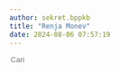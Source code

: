 ```yaml
---
author: sekret.bppkb
title: "Renja Monev"
date: 2024-08-06 07:57:19
---
```


<script>
    const items = [
        {
            title: "Renja Balitbang 2017",
            category: "Rencana Kerja",
            link: "https://drive.google.com/file/d/1JIZxr0p_d54wKe-g4PGVNC1ZIeDylbPW/preview",
            file: ""
        },
        {
            title: "Renja Balitbang 2018",
            category: "Rencana Kerja",
            link: "https://drive.google.com/file/d/1DgjhxiXCk7sXgRwHAOK0w1KScLHHbmtv/preview",
            file: ""
        },
        {
            title: "Renja Balitbang 2019",
            category: "Rencana Kerja",
            link: "https://drive.google.com/file/d/1I1z_Qbi709ot39wWJZjTn0_n5vzEXT_t/preview",
            file: ""
        },
        {
            title: "Renja Balitbang 2020",
            category: "Rencana Kerja",
            link: "https://drive.google.com/file/d/1jm1YCZgXVfEQa9vOo1IBOa5QvZvYIW0d/preview",
            file: ""
        },
        {
            title: "Renja Balitbang 2021",
            category: "Rencana Kerja",
            link: "https://drive.google.com/file/d/1euVFUuRztLzbTtGKjn7wZdcmqMrOkqaf/preview",
            file: ""
        },
        {
            title: "Renja Balitbang 2022",
            category: "Rencana Kerja",
            link: "https://drive.google.com/file/d/1WLeJ2mqCKDh69caNy-OMpm_nUmNikB0Z/preview",
            file: ""
        },
        {
            title: "Renja Balitbang 2023",
            category: "Rencana Kerja",
            link: "https://drive.google.com/file/d/1-NGAOG7VUaoqb5Q0gQBZ_7e6QWcMva8D/preview",
            file: ""
        },
        {
            title: "Renja Balitbang 2024",
            category: "Rencana Kerja",
            link: "https://drive.google.com/file/d/15rhnZCQRUOMPbpX8wJt_FRQRI4YhrLSz/preview",
            file: ""
        },
        {
            title: "Renstra Balitbang 2018 - 2023",
            category: "Rencana Strategis",
            link: "https://drive.google.com/file/d/1EXIryhQX_1CIDzHwcuzqi3lSPnQhlSXt/preview",
            file: ""
        },
        {
            title: "Renstra Balitbang 2019 - 2023",
            category: "Rencana Strategis",
            link: "https://drive.google.com/file/d/1MhX75w-L4KVkLX-VoCMlY8hKkz1_kqU6/preview",
            file: ""
        },
        {
            title: "Renstra Balitbang 2024 - 2026",
            category: "Rencana Strategis",
            link: "https://drive.google.com/file/d/10PNCAmF58Dco4zpKl80DbWp5PTAcJ9h8/preview",
            file: ""
        },
        {
            title: "Laporan Kinerja Balitbang 2018",
            category: "Laporan Kinerja",
            link: "https://drive.google.com/file/d/1MJhbWVh3gJ6_9K5s0NfPLxWJASiH7swI/preview",
            file: ""
        },
        {
            title: "Laporan Kinerja Balitbang 2019",
            category: "Laporan Kinerja",
            link: "https://drive.google.com/file/d/1p_ZzxQX6NJtFqzTzgM-_EEeTPWodJZCi/preview",
            file: ""
        },
        {
            title: "Laporan Kinerja Balitbang 2020",
            category: "Laporan Kinerja",
            link: "https://drive.google.com/file/d/1A_qLCRmJYYkOJNjsmP6aSdJLjAU0lWg5/preview",
            file: ""
        },
        {
            title: "Laporan Kinerja Balitbang 2021",
            category: "Laporan Kinerja",
            link: "https://drive.google.com/file/d/1jVq2iZH7uhjwLb_34xekgCFhjS1NeHnG/preview",
            file: ""
        },
        {
            title: "Laporan Kinerja Balitbang 2022",
            category: "Laporan Kinerja",
            link: "https://drive.google.com/file/d/16z6PUNZOdMTGW4IZZb-U60JigOxTG2ck/preview",
            file: ""
        },
        {
            title: "Laporan Kinerja Balitbang 2023",
            category: "Laporan Kinerja",
            link: "https://drive.google.com/file/d/1EOpODRqzRHzWNjrJl0gKLKZmBOyu2rs2/preview",
            file: ""
        },
        {
            title: "LPPD Balitbang 2019",
            category: "LPPD",
            link: "https://drive.google.com/file/d/11uF_hl9ewDQK8IgzhM2RtHlFtJtX9wp0/preview",
            file: ""
        },
        {
            title: "LPPD Balitbang 2020",
            category: "LPPD",
            link: "https://drive.google.com/file/d/1G5KU6KRrhyuSF4EymL2ZBhIipaeNDewJ/preview",
            file: ""
        },
        {
            title: "LPPD Balitbang 2021",
            category: "LPPD",
            link: "https://drive.google.com/file/d/1Fe-c2Tgn8s1u2adhvC-XIRLdCq3d3HUk/preview",
            file: ""
        },
        {
            title: "LPPD Balitbang 2022",
            category: "LPPD",
            link: "https://drive.google.com/file/d/1eFmTzUURu1QVxMTs69LohNaM-k559HnC/preview",
            file: ""
        },
        {
            title: "LPPD Balitbang 2023",
            category: "LPPD",
            link: "https://drive.google.com/file/d/1NbOTlxjdhvXNJGspMUa323LOAStZV0su/preview",
            file: ""
        },
        {
            title: "LKPJ Balitbang 2019",
            category: "LKPJ",
            link: "https://drive.google.com/file/d/1NQqTRRaEvvJRKDaSFC8sDl4cTeoq7_EA/preview",
            file: ""
        },
        {
            title: "LKPJ Balitbang 2020",
            category: "LKPJ",
            link: "https://drive.google.com/file/d/1SE37-bulUgVDXxckyMHNwVBL7MflnfMm/preview",
            file: ""
        },
        {
            title: "LKPJ Balitbang 2022",
            category: "LKPJ",
            link: "https://drive.google.com/file/d/1-98iHE0GmyXzfPJqrNU5IhUcaIP4RHYg/preview",
            file: ""
        },
        {
            title: "LKPJ Balitbang 2023",
            category: "LKPJ",
            link: "https://drive.google.com/file/d/1MTzcBK1JpMTGMWrai9THfNfKXXYLvbjw/preview",
            file: ""
        },
        {
            title: "IKU Balitbang Tahun 2019",
            category: "Indikator Kinerja Utama",
            link: "https://drive.google.com/file/d/1WHoBAXvfKMVEti1Y6MiIb0s5SskA1TdW/preview",
            file: ""
        },
        {
            title: "IKU Balitbang Tahun 2020",
            category: "Indikator Kinerja Utama",
            link: "https://drive.google.com/file/d/1nqkB-nkLw3QUlFr8kf8dAYN4FHLmBpiU/preview",
            file: ""
        },
        {
            title: "IKU Balitbang Tahun 2024",
            category: "Indikator Kinerja Utama",
            link: "https://drive.google.com/file/d/1UOi-BbUvcV90dT1WxO2NaL0Le3NONPup/view?usp=drive_link"
        },
        {
            title: "Rumus IKU Balitbang",
            category: "Indikator Kinerja Utama",
            link: "https://drive.google.com/file/d/1iNjaOH30f2ckeeRQ-LRtuCb5IKvuq7xv/preview",
            file: ""
        },
        {
            title: "Perjankin Balitbang Tahun 2023",
            category: "Perjankin",
            link: "https://drive.google.com/file/d/1qWquSRZgHUOrJu3xOyfbQ1WzRWISNZeE/preview",
            file: ""
        },
        {
            title: "Perjankin Kepala Balitbang Tahun 2024",
            category: "Perjankin",
            link: "https://drive.google.com/file/d/1OXKWYXPulen4bJNxFbPzWNNZCnOxiEAB/preview",
            file: ""
        },
        {
            title: "Perjankin Eselon III sd Pelaksana Tahun 2024",
            category: "Perjankin",
            link: "https://drive.google.com/file/d/1b6TqPFvlntlfzvY9Pl0AUjkJHDSfJiCe/preview",
            file: ""
        },
        {
            title: "Perjankin Peneliti dan Perekayasa Tahun 2024",
            category: "Perjankin",
            link: "https://drive.google.com/file/d/1b6TqPFvlntlfzvY9Pl0AUjkJHDSfJiCe/preview",
            file: ""
        },
        {
            title: "Proses Peta Bisnis Balitbang 2024",
            category: "Proses Bisnis",
            link: "https://drive.google.com/file/d/1_3YWHWH0OsW-F0uWxazkz5UaI7-OaaVz/preview",
            file: ""
        },
        {
            title: "Rencana Aksi Balitbang Provinsi Kalbar Tahun 2023",
            category: "Rencana Aksi",
            link: "https://drive.google.com/file/d/1lR88rGP78bKCGYvRLe0xxV8BTzwrGa4T/preview",
            file: ""
        },
        {
            title: "Rencana Aksi Balitbang Provinsi Kalbar Tahun 2024",
            category: "Rencana Aksi",
            link: "https://drive.google.com/file/d/12YnMrSdpl9Fq8qcbfUTSkygvuczSmwzM/preview",
            file: ""
        },
        {
            title: "Cascading Balitbang Tahun 2022",
            category: "Berjenjang",
            link: "https://drive.google.com/file/d/1xVNIX7EMqWiGn-qme5uAkl1QmjwnivPx/preview",
            file: ""
        },
        {
            title: "Cascading Balitbang Tahun 2023",
            category: "Berjenjang",
            link: "https://drive.google.com/file/d/11L94Eyvad7xPRjuegliSZ3U69Bu1gTJO/preview",
            file: ""
        },
        {
            title: "Cascading Balitbang Tahun 2024",
            category: "Berjenjang",
            link: "https://drive.google.com/file/d/174oDcv2oZW4x-AGPgakMDqDIwo6-o3pb/preview",
            file: ""
        },
        {
            title: "Pohon Kinerja Balitbang 2024",
            category: "Pohon Kinerja",
            link: "https://drive.google.com/file/d/10lt-jFGCX5FQDL4_7g_2Ghct6ubTc9o4/preview",
            file: ""
        },
        {
            title: "Laporan Hasil Evaluasi",
            category: "Laporan Hasil Evaluasi",
            link: "https://drive.google.com/file/d/1sYwl0gsn2Dah9R1CUBEgeJPgk11YVNWK/preview",
            file: ""
        }
    ];
</script>

<div class="flex justify-between items-center mb-4">
    <div class="flex items-center border-2 border-green-500 rounded-lg p-2 ml-auto" style="flex-shrink: 0;">
        <i class="fas fa-search text-green-500 text-xl"></i>
        <input type="text" placeholder="Cari" class="ml-2 text-green-500 text-xl outline-none" style="background: transparent; border: none; width: 150px;" id="searchInput">
        <div class="border-l-2 border-green-500 h-6 mx-4"></div>
        <div class="flex items-center cursor-pointer" id="categoryDropdownToggle">
            <i class="fas fa-filter text-green-500 text-xl"></i>
            <span id="selectedFilter" class="ml-2 text-green-500 text-xl truncate" style="max-width: 100px; width: 100px;"></span>
        </div>
    </div>
    <div class="relative">
        <div id="categoryDropdown" class="absolute right-0 mt-6 w-48 bg-white border border-gray-300 rounded-lg shadow-lg hidden" style="max-height: 200px; overflow-y: auto;">
            <div id="categoryList" class="list-none p-0 m-0"></div>
        </div>
    </div>
</div>

<div class="flex flex-wrap justify-start gap-12" id="information-list"></div>

<div class="flex justify-center mt-4" id="pagination"></div>
<style>
@media (max-width: 768px) {
    #information-list {
        justify-content: space-around;
    }
}
.pagination-button {
    margin: 0 5px;
    padding: 8px 12px;
    border: 1px solid #2F855A;
    border-radius: 5px;
    cursor: pointer;
    transition: background-color 0.3s, color 0.3s;
    color: #2F855A;
}
.pagination-button:hover {
    background-color: #2F855A;
    color: white;
}
.pagination-button.active {
    background-color: #2F855A;
    color: white;
}
.pagination-ellipsis {
    margin: 0 5px;
    padding: 8px 12px;
    color: #2F855A;
}
</style>

<script>
    const container = document.getElementById('information-list');
    const paginationContainer = document.getElementById('pagination');
    const categorySet = new Set();
    const itemsPerPage = 12;
    let currentPage = 1;
    let selectedCategory = 'All';

    function renderItems(filteredItems) {
        container.innerHTML = '';
        const start = (currentPage - 1) * itemsPerPage;
        const end = start + itemsPerPage;
        const paginatedItems = filteredItems.slice(start, end);

        if (paginatedItems.length === 0) {
            const noResultsDiv = document.createElement('div');
            noResultsDiv.className = 'w-full text-center text-gray-500';
            noResultsDiv.textContent = 'Tidak ada hasil yang cocok';
            container.appendChild(noResultsDiv);
        } else {
            paginatedItems.forEach(item => {
                const div = document.createElement('div');
                div.className = 'w-64 bg-white border border-gray-300 rounded-lg overflow-hidden shadow-lg m-2 flex flex-col';
                div.innerHTML = `
                    <div class="flex items-center justify-center w-full h-48 bg-gray-200">
                        ${item.file ? `<i class="fas fa-image fa-5x text-red-600"></i>` : `<i class="fas fa-file-pdf fa-5x text-red-600"></i>`}
                    </div>
                    <div class="p-4 bg-green-600 text-white flex-grow flex flex-col justify-between">
                        <p class="text-base font-semibold">${item.title}</p>
                        <div class="flex items-center mt-auto">
                            <i class="fas fa-file-alt mr-2"></i>
                            <span class="text-xs">${item.category}</span>
                        </div>
                    </div>
                    <button class="block p-4 bg-green-700 text-white text-center hover:bg-green-800 mt-auto no-underline" onclick="${item.file ? `openImgModal('${item.file}')` : `openPdfModal('${item.link}')`}">
                        <span class="text-sm font-semibold text-white">
                            Lihat Selengkapnya
                            <i class="fas fa-arrow-right"></i>
                        </span>
                    </button>
                `;
                container.appendChild(div);
            });
        }
        renderPagination(filteredItems.length);
    }

    function renderPagination(totalItems) {
        paginationContainer.innerHTML = '';
        const totalPages = Math.ceil(totalItems / itemsPerPage);
        const maxPagesToShow = 6;
        const halfMaxPagesToShow = Math.floor(maxPagesToShow / 2);

        let startPage = Math.max(1, currentPage - halfMaxPagesToShow);
        let endPage = Math.min(totalPages, currentPage + halfMaxPagesToShow);

        if (currentPage <= halfMaxPagesToShow) {
            endPage = Math.min(totalPages, maxPagesToShow);
        } else if (currentPage + halfMaxPagesToShow >= totalPages) {
            startPage = Math.max(1, totalPages - maxPagesToShow + 1);
        }

        if (startPage > 1) {
            paginationContainer.appendChild(createPaginationButton(1));
            if (startPage > 2) {
                paginationContainer.appendChild(createEllipsis());
            }
        }

        for (let i = startPage; i <= endPage; i++) {
            paginationContainer.appendChild(createPaginationButton(i));
        }

        if (endPage < totalPages) {
            if (endPage < totalPages - 1) {
                paginationContainer.appendChild(createEllipsis());
            }
            paginationContainer.appendChild(createPaginationButton(totalPages));
        }
    }

    function createPaginationButton(page) {
        const button = document.createElement('button');
        button.className = `pagination-button ${page === currentPage ? 'active' : ''}`;
        button.textContent = page;
        button.addEventListener('click', () => {
            currentPage = page;
            renderItems(items);
            window.scrollTo(0, 0);
        });
        return button;
    }

    function createEllipsis() {
        const ellipsis = document.createElement('span');
        ellipsis.className = 'pagination-ellipsis';
        ellipsis.textContent = '...';
        return ellipsis;
    }

    items.forEach(item => {
        categorySet.add(item.category);
    });

    const categoryList = document.getElementById('categoryList');
    const selectedFilter = document.getElementById('selectedFilter');

    const allDiv = document.createElement('div');
    allDiv.className = 'pl-4 p-1 pt-2 hover:bg-gray-100 cursor-pointer text-sm';
    allDiv.textContent = 'All';
    allDiv.addEventListener('click', () => {
        currentPage = 1;
        selectedCategory = 'All';
        selectedFilter.textContent = selectedCategory;
        renderItems(items);
        document.getElementById('categoryDropdown').classList.add('hidden');
        document.getElementById('categoryDropdownToggle').classList.remove('text-green-700');
    });
    categoryList.appendChild(allDiv);

    categorySet.forEach(category => {
        const div = document.createElement('div');
        div.className = 'pl-4 p-1 hover:bg-gray-100 cursor-pointer text-sm';
        div.style.overflow = 'hidden';
        div.textContent = category;
        div.addEventListener('click', () => {
            currentPage = 1;
            selectedCategory = category;
            selectedFilter.textContent = selectedCategory;
            const filteredItems = items.filter(item => item.category === category);
            renderItems(filteredItems);
            document.getElementById('categoryDropdown').classList.add('hidden');
            document.getElementById('categoryDropdownToggle').classList.remove('text-green-700');
        });
        categoryList.appendChild(div);
    });

    document.getElementById('categoryDropdownToggle').addEventListener('click', function(event) {
        const dropdown = document.getElementById('categoryDropdown');
        dropdown.classList.toggle('hidden');
        this.classList.toggle('text-green-700');
        event.stopPropagation();
    });

    document.addEventListener('click', function(event) {
        const dropdown = document.getElementById('categoryDropdown');
        const toggle = document.getElementById('categoryDropdownToggle');
        if (!dropdown.classList.contains('hidden') && !dropdown.contains(event.target) && !toggle.contains(event.target)) {
            dropdown.classList.add('hidden');
            toggle.classList.remove('text-green-700');
        }
    });

    document.getElementById('searchInput').addEventListener('input', function() {
        currentPage = 1;
        const searchTerm = this.value.toLowerCase();
        const filteredItems = items.filter(item => item.title.toLowerCase().includes(searchTerm));
        renderItems(filteredItems);
    });
    selectedFilter.textContent = selectedCategory;
    renderItems(items);
</script>
